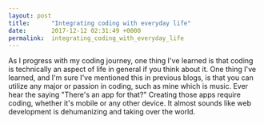 ```yaml
---
layout: post
title:      "Integrating coding with everyday life"
date:       2017-12-12 02:31:49 +0000
permalink:  integrating_coding_with_everyday_life
---
```



As I progress with my coding journey,  one thing I've learned is that coding is technically
an aspect of life in general if you think about it.  One thing I've learned, and I'm sure I've mentioned this in
previous blogs, is that you can utilize any major or passion in coding, such as mine which is music.  Ever hear the
saying "There's an app for that?" Creating those apps require coding, whether it's mobile or any other device.  It almost 
sounds like web development is dehumanizing and taking over the world.  

